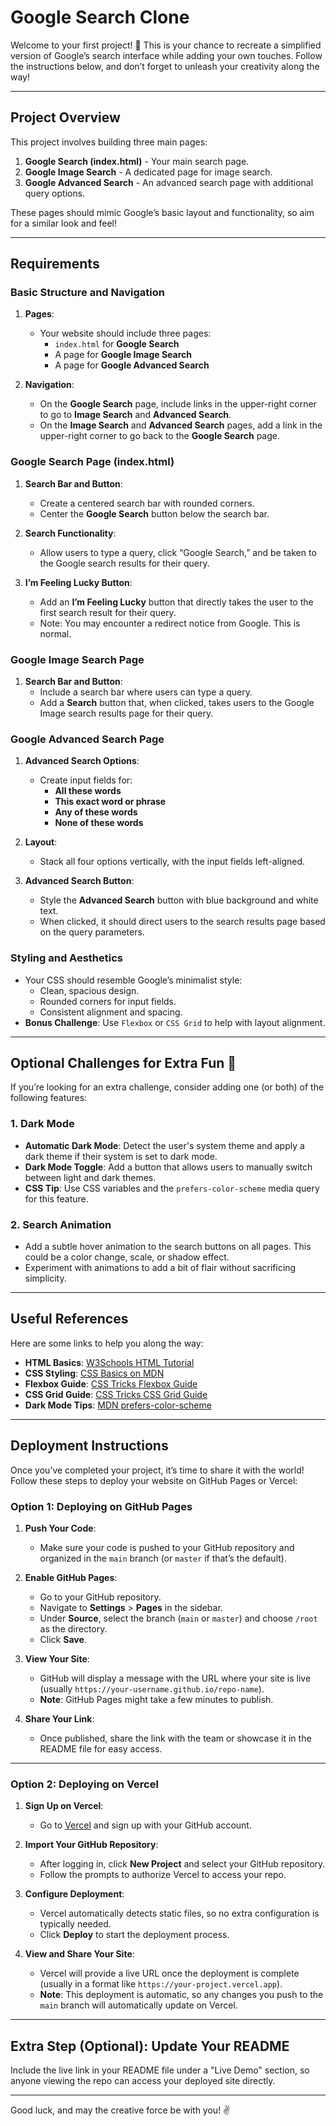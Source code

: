 # Google Search Clone

Welcome to your first project! 🎉 This is your chance to recreate a simplified version of Google’s search interface while adding your own touches. Follow the instructions below, and don’t forget to unleash your creativity along the way!

---

## Project Overview

This project involves building three main pages:
1. **Google Search (index.html)** - Your main search page.
2. **Google Image Search** - A dedicated page for image search.
3. **Google Advanced Search** - An advanced search page with additional query options.

These pages should mimic Google’s basic layout and functionality, so aim for a similar look and feel!

---

## Requirements

### Basic Structure and Navigation

1. **Pages**:
   - Your website should include three pages:
     - `index.html` for **Google Search**
     - A page for **Google Image Search**
     - A page for **Google Advanced Search**

2. **Navigation**:
   - On the **Google Search** page, include links in the upper-right corner to go to **Image Search** and **Advanced Search**.
   - On the **Image Search** and **Advanced Search** pages, add a link in the upper-right corner to go back to the **Google Search** page.

### Google Search Page (index.html)

1. **Search Bar and Button**:
   - Create a centered search bar with rounded corners.
   - Center the **Google Search** button below the search bar.

2. **Search Functionality**:
   - Allow users to type a query, click “Google Search,” and be taken to the Google search results for their query.

3. **I’m Feeling Lucky Button**:
   - Add an **I’m Feeling Lucky** button that directly takes the user to the first search result for their query.
   - Note: You may encounter a redirect notice from Google. This is normal.

### Google Image Search Page

1. **Search Bar and Button**:
   - Include a search bar where users can type a query.
   - Add a **Search** button that, when clicked, takes users to the Google Image search results page for their query.

### Google Advanced Search Page

1. **Advanced Search Options**:
   - Create input fields for:
     - **All these words**
     - **This exact word or phrase**
     - **Any of these words**
     - **None of these words**

2. **Layout**:
   - Stack all four options vertically, with the input fields left-aligned.

3. **Advanced Search Button**:
   - Style the **Advanced Search** button with blue background and white text.
   - When clicked, it should direct users to the search results page based on the query parameters.

### Styling and Aesthetics

- Your CSS should resemble Google’s minimalist style:
  - Clean, spacious design.
  - Rounded corners for input fields.
  - Consistent alignment and spacing.
- **Bonus Challenge**: Use `Flexbox` or `CSS Grid` to help with layout alignment.

---

## Optional Challenges for Extra Fun 🎉

If you’re looking for an extra challenge, consider adding one (or both) of the following features:

### 1. Dark Mode
   - **Automatic Dark Mode**: Detect the user's system theme and apply a dark theme if their system is set to dark mode.
   - **Dark Mode Toggle**: Add a button that allows users to manually switch between light and dark themes.
   - **CSS Tip**: Use CSS variables and the `prefers-color-scheme` media query for this feature.

### 2. Search Animation
   - Add a subtle hover animation to the search buttons on all pages. This could be a color change, scale, or shadow effect.
   - Experiment with animations to add a bit of flair without sacrificing simplicity.

---

## Useful References

Here are some links to help you along the way:

- **HTML Basics**: [W3Schools HTML Tutorial](https://www.w3schools.com/html/)
- **CSS Styling**: [CSS Basics on MDN](https://developer.mozilla.org/en-US/docs/Learn/Getting_started_with_the_web/CSS_basics)
- **Flexbox Guide**: [CSS Tricks Flexbox Guide](https://css-tricks.com/snippets/css/a-guide-to-flexbox/)
- **CSS Grid Guide**: [CSS Tricks CSS Grid Guide](https://css-tricks.com/snippets/css/complete-guide-grid/)
- **Dark Mode Tips**: [MDN prefers-color-scheme](https://developer.mozilla.org/en-US/docs/Web/CSS/@media/prefers-color-scheme)

---

## Deployment Instructions

Once you’ve completed your project, it’s time to share it with the world! Follow these steps to deploy your website on GitHub Pages or Vercel:

### Option 1: Deploying on GitHub Pages

1. **Push Your Code**:
   - Make sure your code is pushed to your GitHub repository and organized in the `main` branch (or `master` if that’s the default).

2. **Enable GitHub Pages**:
   - Go to your GitHub repository.
   - Navigate to **Settings** > **Pages** in the sidebar.
   - Under **Source**, select the branch (`main` or `master`) and choose `/root` as the directory.
   - Click **Save**.

3. **View Your Site**:
   - GitHub will display a message with the URL where your site is live (usually `https://your-username.github.io/repo-name`).
   - **Note**: GitHub Pages might take a few minutes to publish.

4. **Share Your Link**:
   - Once published, share the link with the team or showcase it in the README file for easy access.

---

### Option 2: Deploying on Vercel

1. **Sign Up on Vercel**:
   - Go to [Vercel](https://vercel.com/) and sign up with your GitHub account.

2. **Import Your GitHub Repository**:
   - After logging in, click **New Project** and select your GitHub repository.
   - Follow the prompts to authorize Vercel to access your repo.

3. **Configure Deployment**:
   - Vercel automatically detects static files, so no extra configuration is typically needed.
   - Click **Deploy** to start the deployment process.

4. **View and Share Your Site**:
   - Vercel will provide a live URL once the deployment is complete (usually in a format like `https://your-project.vercel.app`).
   - **Note**: This deployment is automatic, so any changes you push to the `main` branch will automatically update on Vercel.

---

## Extra Step (Optional): Update Your README

Include the live link in your README file under a "Live Demo" section, so anyone viewing the repo can access your deployed site directly.

---

Good luck, and may the creative force be with you! ✌️
